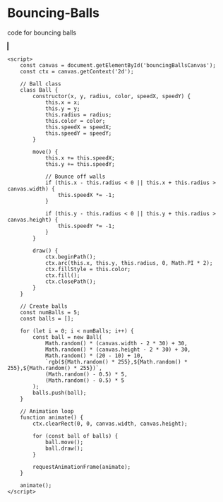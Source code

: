 # Bouncing-Balls
code for bouncing balls
<!DOCTYPE html>
<html lang="en">
<head>
    <meta charset="UTF-8">
    <meta name="viewport" content="width=device-width, initial-scale=1.0">
    <style>
        canvas {
            border: 1px solid #000;
        }
    </style>
    <title>Bouncing Balls</title>
</head>
<body>
    <canvas id="bouncingBallsCanvas" width="800" height="600"></canvas>

    <script>
        const canvas = document.getElementById('bouncingBallsCanvas');
        const ctx = canvas.getContext('2d');

        // Ball class
        class Ball {
            constructor(x, y, radius, color, speedX, speedY) {
                this.x = x;
                this.y = y;
                this.radius = radius;
                this.color = color;
                this.speedX = speedX;
                this.speedY = speedY;
            }

            move() {
                this.x += this.speedX;
                this.y += this.speedY;

                // Bounce off walls
                if (this.x - this.radius < 0 || this.x + this.radius > canvas.width) {
                    this.speedX *= -1;
                }

                if (this.y - this.radius < 0 || this.y + this.radius > canvas.height) {
                    this.speedY *= -1;
                }
            }

            draw() {
                ctx.beginPath();
                ctx.arc(this.x, this.y, this.radius, 0, Math.PI * 2);
                ctx.fillStyle = this.color;
                ctx.fill();
                ctx.closePath();
            }
        }

        // Create balls
        const numBalls = 5;
        const balls = [];

        for (let i = 0; i < numBalls; i++) {
            const ball = new Ball(
                Math.random() * (canvas.width - 2 * 30) + 30,
                Math.random() * (canvas.height - 2 * 30) + 30,
                Math.random() * (20 - 10) + 10,
                `rgb(${Math.random() * 255},${Math.random() * 255},${Math.random() * 255})`,
                (Math.random() - 0.5) * 5,
                (Math.random() - 0.5) * 5
            );
            balls.push(ball);
        }

        // Animation loop
        function animate() {
            ctx.clearRect(0, 0, canvas.width, canvas.height);

            for (const ball of balls) {
                ball.move();
                ball.draw();
            }

            requestAnimationFrame(animate);
        }

        animate();
    </script>
</body>
</html>
